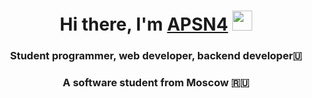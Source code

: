 <h1 align="center">Hi there, I'm <a href="https://daniilshat.ru/" target="_blank">APSN4</a> 
<img src="https://github.com/blackcater/blackcater/raw/main/images/Hi.gif" height="32"/></h1>
<h3 align="center">Student programmer, web developer, backend developer🇺</h3>
<h3 align="center">A software student from Moscow 🇷🇺</h3>
